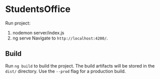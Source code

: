 # StudentsOffice

Run project:
1. nodemon server/index.js
2. ng serve
Navigate to `http://localhost:4200/`.


## Build

Run `ng build` to build the project. The build artifacts will be stored in the `dist/` directory. Use the `--prod` flag for a production build.